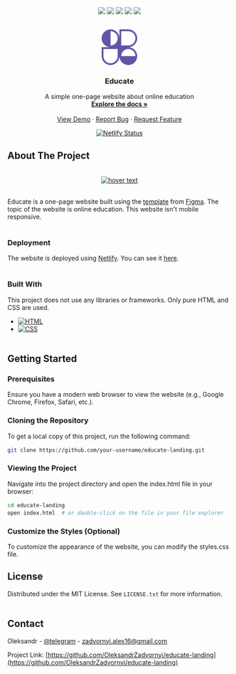 <!-- PROJECT SHIELDS -->
<p align="center">
  <a href="https://github.com/OleksandrZadvornyi/educate-landing/graphs/contributors"><img src="https://img.shields.io/github/contributors/OleksandrZadvornyi/educate-landing.svg?style=for-the-badge"></a>
  <a href="https://github.com/OleksandrZadvornyi/educate-landing/network/members"><img src="https://img.shields.io/github/forks/OleksandrZadvornyi/educate-landing.svg?style=for-the-badge"></a>
  <a href="https://github.com/OleksandrZadvornyi/educate-landing/stargazers"><img src="https://img.shields.io/github/stars/OleksandrZadvornyi/educate-landing.svg?style=for-the-badge"></a>
  <a href="https://github.com/OleksandrZadvornyi/educate-landing/issues"><img src="https://img.shields.io/github/issues/OleksandrZadvornyi/educate-landing.svg?style=for-the-badge"></a>
  <a href="https://github.com/OleksandrZadvornyi/educate-landing/blob/master/LICENSE"><img src="https://img.shields.io/github/license/OleksandrZadvornyi/educate-landing.svg?style=for-the-badge"></a>
</p>


<!-- PROJECT LOGO -->
<br />
<div align="center">
  <a href="https://github.com/OleksandrZadvornyi/educate-landing">
    <img src="images/logo.svg" alt="Logo" width="80" height="80">
  </a>

  <h3 align="center">Educate</h3>

  <p align="center">
    A simple one-page website about online education
    <br />
    <a href="https://github.com/OleksandrZadvornyi/educate-landing"><strong>Explore the docs »</strong></a>
    <br />
    <br />
    <a href="https://github.com/OleksandrZadvornyi/educate-landing">View Demo</a>
    ·
    <a href="https://github.com/OleksandrZadvornyi/educate-landing/issues/new?labels=bug&template=bug-report---.md">Report Bug</a>
    ·
    <a href="https://github.com/OleksandrZadvornyi/educate-landing/issues/new?labels=enhancement&template=feature-request---.md">Request Feature</a>
  </p>

  [![Netlify Status](https://api.netlify.com/api/v1/badges/932efa56-ed9a-4db9-81d7-ab63cdd4a013/deploy-status)](https://app.netlify.com/sites/e-learn-website/deploys)
</div>


<!-- ABOUT THE PROJECT -->
## About The Project

<div align="center">
  <br/>
  <a href="https://e-learn-website.netlify.app/"><img src="website-preview.png" width="750" title="hover text"></a>
  <br/><br/>
</div>

Educate is a one-page website built using the [template](https://www.figma.com/file/2XQ41agCVi0L19VN0S8Sza/E-learnWebsite?type=design&node-id=0-1&t=pjOaXp9OyRuNHcz5-0) from [Figma](https://www.figma.com/). The topic of the website is online education. This website isn't mobile responsive.
<br><br>

### Deployment

The website is deployed using [Netlify](https://www.netlify.com/). You can see it [here](https://e-learn-website.netlify.app/).
<br><br>

### Built With

This project does not use any libraries or frameworks. Only pure HTML and CSS are used.

* [![HTML][HTML]][HTML-url]
* [![CSS][CSS]][CSS-url]
<br><br>

## Getting Started

### Prerequisites

Ensure you have a modern web browser to view the website (e.g., Google Chrome, Firefox, Safari, etc.).

### Cloning the Repository

To get a local copy of this project, run the following command:

```bash
git clone https://github.com/your-username/educate-landing.git
```

### Viewing the Project

Navigate into the project directory and open the index.html file in your browser:

```bash
cd educate-landing
open index.html  # or double-click on the file in your file explorer
```

### Customize the Styles (Optional)

To customize the appearance of the website, you can modify the styles.css file.

## License

Distributed under the MIT License. See `LICENSE.txt` for more information.
<br><br>


<!-- CONTACT -->
## Contact

Oleksandr - [@telegram](https://t.me/oleksandr_zadvornyi) - zadvornyi.alex16@gmail.com

Project Link: [https://github.com/OleksandrZadvornyi/educate-landing](https://github.com/OleksandrZadvornyi/educate-landing)
<br><br>


<!-- MARKDOWN LINKS & IMAGES -->
<!-- https://www.markdownguide.org/basic-syntax/#reference-style-links -->
[HTML]: https://img.shields.io/badge/HTML-239120?style=for-the-badge&logo=html5&logoColor=white
[HTML-url]: https://developer.mozilla.org/en-US/docs/Web/HTML
[CSS]: https://img.shields.io/badge/CSS-239120?&style=for-the-badge&logo=css3&logoColor=white
[CSS-url]: https://developer.mozilla.org/en-US/docs/Web/CSS
